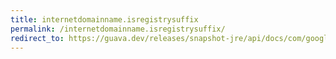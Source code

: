 ```yaml
---
title: internetdomainname.isregistrysuffix
permalink: /internetdomainname.isregistrysuffix/
redirect_to: https://guava.dev/releases/snapshot-jre/api/docs/com/google/common/net/InternetDomainName.html#isRegistrySuffix--
---
```

